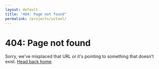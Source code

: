 ```yaml
---
layout: default
title: "404: Page not found"
permalink: /projects/ustool/
---
```


<div class="page">
  <h1 class="page-title">404: Page not found</h1>
  <p class="lead">Sorry, we've misplaced that URL or it's pointing to something that doesn't exist. <a href="{{ site.baseurl }}/">Head back home</a>.</p>
</div>
